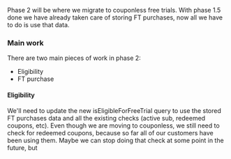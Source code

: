 Phase 2 will be where we migrate to couponless free trials. With phase 1.5 done we have already taken care of storing FT purchases, now all we have to do is use that data.

### Main work
There are two main pieces of work in phase 2:
- Eligibility
- FT purchase
#### Eligibility
We'll need to update the new isEligibleForFreeTrial query to use the stored FT purchases data and all the existing checks (active sub, redeemed coupons, etc).
Even though we are moving to couponless, we still need to check for redeemed coupons, because so far all of our customers have been using them. Maybe we can stop doing that check at some point in the future, but 